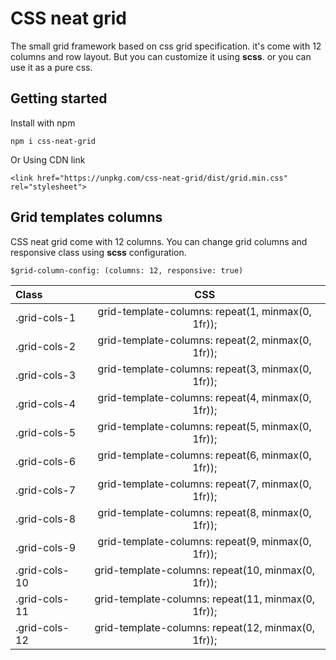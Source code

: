 # CSS neat grid
The small grid framework based on css grid specification. it's come with 12 columns and row layout. But you can customize it using **scss**.
or you can use it as a pure css.

## Getting started
Install with npm

`npm i css-neat-grid`

Or Using CDN link

`<link href="https://unpkg.com/css-neat-grid/dist/grid.min.css" rel="stylesheet">`

## Grid templates columns
CSS neat grid come with 12 columns. You can change grid columns and responsive class using **scss** configuration.
 
`$grid-column-config: (columns: 12, responsive: true)`

| Class           | CSS   
| :-------------  | :----------: 
| .grid-cols-1    | grid-template-columns: repeat(1, minmax(0, 1fr));   | 
| .grid-cols-2    | grid-template-columns: repeat(2, minmax(0, 1fr));   |
| .grid-cols-3    | grid-template-columns: repeat(3, minmax(0, 1fr));   |
| .grid-cols-4    | grid-template-columns: repeat(4, minmax(0, 1fr));   |
| .grid-cols-5    | grid-template-columns: repeat(5, minmax(0, 1fr));   |
| .grid-cols-6    | grid-template-columns: repeat(6, minmax(0, 1fr));   |
| .grid-cols-7    | grid-template-columns: repeat(7, minmax(0, 1fr));   |
| .grid-cols-8    | grid-template-columns: repeat(8, minmax(0, 1fr));   |
| .grid-cols-9    | grid-template-columns: repeat(9, minmax(0, 1fr));   |
| .grid-cols-10   | grid-template-columns: repeat(10, minmax(0, 1fr));  |
| .grid-cols-11   | grid-template-columns: repeat(11, minmax(0, 1fr));  |
| .grid-cols-12   | grid-template-columns: repeat(12, minmax(0, 1fr));  |



